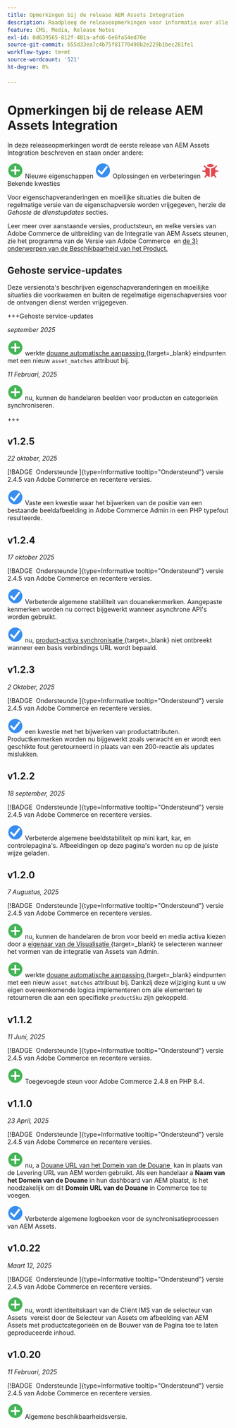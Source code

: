 ```yaml
---
title: Opmerkingen bij de release AEM Assets Integration
description: Raadpleeg de releaseopmerkingen voor informatie over alle AEM Assets Integration-releases.
feature: CMS, Media, Release Notes
exl-id: 0d639565-812f-481a-afd6-6e6fa54ed70e
source-git-commit: 655d33ea7c4b75f81770490b2e229b1bec281fe1
workflow-type: tm+mt
source-wordcount: '521'
ht-degree: 0%

---
```


# Opmerkingen bij de release AEM Assets Integration

In deze releaseopmerkingen wordt de eerste release van AEM Assets Integration beschreven en staan onder andere:

![&#x200B; Nieuwe &#x200B;](../assets/new.svg) Nieuwe eigenschappen
![&#x200B; Vaste kwestie &#x200B;](../assets/fix.svg) Oplossingen en verbeteringen
![&#x200B; Bekende kwestie &#x200B;](../assets/bug.svg) Bekende kwesties

Voor eigenschapveranderingen en moeilijke situaties die buiten de regelmatige versie van de eigenschapversie worden vrijgegeven, herzie de _Gehoste de dienstupdates_ secties.

Leer meer over aanstaande versies, productsteun, en welke versies van Adobe Commerce de uitbreiding van de Integratie van AEM Assets steunen, zie het programma van de Versie van Adobe Commerce [&#x200B; &#x200B;](https://experienceleague.adobe.com/nl/docs/commerce-operations/release/planning/schedule) en [&#x200B; de 3&rbrace; onderwerpen van de Beschikbaarheid van het Product.](https://experienceleague.adobe.com/nl/docs/commerce-operations/release/product-availability)

## Gehoste service-updates

Deze versienota&#39;s beschrijven eigenschapveranderingen en moeilijke situaties die voorkwamen en buiten de regelmatige eigenschapversies voor de ontvangen dienst werden vrijgegeven.

+++Gehoste service-updates

_september 2025_

![&#x200B; Nieuwe kwestie &#x200B;](../assets/new.svg) werkte [&#x200B; douane automatische aanpassing &#x200B;](https://experienceleague.adobe.com/nl/docs/commerce/aem-assets-integration/synchronize/custom-match){target=_blank} eindpunten met een nieuw `asset_matches` attribuut bij.

_11 Februari, 2025_

![&#x200B; Nieuwe kwestie &#x200B;](../assets/new.svg) nu, kunnen de handelaren beelden voor producten en categorieën synchroniseren.

+++

## v1.2.5

_22 oktober, 2025_

[!BADGE &#x200B; Ondersteunde &#x200B;]{type=Informative tooltip="Ondersteund"} versie 2.4.5 van Adobe Commerce en recentere versies.

![&#x200B; Vaste kwestie &#x200B;](../assets/fix.svg)<!-- Issue ACAP-1161 --> Vaste een kwestie waar het bijwerken van de positie van een bestaande beeldafbeelding in Adobe Commerce Admin in een PHP typefout resulteerde.

## v1.2.4

_17 oktober 2025_

[!BADGE &#x200B; Ondersteunde &#x200B;]{type=Informative tooltip="Ondersteund"} versie 2.4.5 van Adobe Commerce en recentere versies.

![&#x200B; Vaste kwestie &#x200B;](../assets/fix.svg)<!-- Issue ACAP-1155 --> Verbeterde algemene stabiliteit van douanekenmerken. Aangepaste kenmerken worden nu correct bijgewerkt wanneer asynchrone API&#39;s worden gebruikt.

![&#x200B; Vaste kwestie &#x200B;](../assets/fix.svg)<!-- Issue ACAP-1074 --> nu, [&#x200B; product-activa synchronisatie &#x200B;](https://experienceleague.adobe.com/nl/docs/commerce-admin/stores-sales/site-store/store-urls#configure-the-base-url){target=_blank} niet ontbreekt wanneer een basis verbindings URL wordt bepaald.

## v1.2.3

_2 Oktober, 2025_

[!BADGE &#x200B; Ondersteunde &#x200B;]{type=Informative tooltip="Ondersteund"} versie 2.4.5 van Adobe Commerce en recentere versies.

![&#x200B; Vaste kwestie &#x200B;](../assets/fix.svg)<!-- Issue ACAP-1135 --> een kwestie met het bijwerken van productattributen. Productkenmerken worden nu bijgewerkt zoals verwacht en er wordt een geschikte fout geretourneerd in plaats van een 200-reactie als updates mislukken.

## v1.2.2

_18 september, 2025_

[!BADGE &#x200B; Ondersteunde &#x200B;]{type=Informative tooltip="Ondersteund"} versie 2.4.5 van Adobe Commerce en recentere versies.

![&#x200B; Vaste kwestie &#x200B;](../assets/fix.svg)<!-- Issue ACAP-1110 --> Verbeterde algemene beeldstabiliteit op mini kart, kar, en controlepagina&#39;s. Afbeeldingen op deze pagina&#39;s worden nu op de juiste wijze geladen.

## v1.2.0

_7 Augustus, 2025_

[!BADGE &#x200B; Ondersteunde &#x200B;]{type=Informative tooltip="Ondersteund"} versie 2.4.5 van Adobe Commerce en recentere versies.

![&#x200B; Nieuwe kwestie &#x200B;](../assets/new.svg)<!-- Issue ACAP-1018 --> nu, kunnen de handelaren de bron voor beeld en media activa kiezen door a [&#x200B; eigenaar van de Visualisatie &#x200B;](https://experienceleague.adobe.com/nl/docs/commerce/aem-assets-integration/get-started/setup-synchronization){target=_blank} te selecteren wanneer het vormen van de integratie van Assets van Admin.

![&#x200B; Nieuwe kwestie &#x200B;](../assets/new.svg)<!-- Issue ACAP-1078 --> werkte [&#x200B; douane automatische aanpassing &#x200B;](https://experienceleague.adobe.com/nl/docs/commerce/aem-assets-integration/synchronize/custom-match){target=_blank} eindpunten met een nieuw `asset_matches` attribuut bij. Dankzij deze wijziging kunt u uw eigen overeenkomende logica implementeren om alle elementen te retourneren die aan een specifieke `productSku` zijn gekoppeld.

## v1.1.2

_11 Juni, 2025_

[!BADGE &#x200B; Ondersteunde &#x200B;]{type=Informative tooltip="Ondersteund"} versie 2.4.5 van Adobe Commerce en recentere versies.

![&#x200B; Nieuwe kwestie &#x200B;](../assets/new.svg)<!-- Issue ACAP-1041 --> Toegevoegde steun voor Adobe Commerce 2.4.8 en PHP 8.4.

## v1.1.0

_23 April, 2025_

[!BADGE &#x200B; Ondersteunde &#x200B;]{type=Informative tooltip="Ondersteund"} versie 2.4.5 van Adobe Commerce en recentere versies.

![&#x200B; Nieuwe kwestie &#x200B;](../assets/new.svg)<!-- Issue ACAP-955 --> nu, a [&#x200B; Douane URL van het Domein van de Douane &#x200B;](https://experienceleague.adobe.com/nl/docs/commerce/aem-assets-integration/get-started/setup-synchronization#optional-configure-the-custom-domain-url) kan in plaats van de Levering URL van AEM worden gebruikt. Als een handelaar a **Naam van het Domein van de Douane** in hun dashboard van AEM plaatst, is het noodzakelijk om dit **Domein URL van de Douane** in Commerce toe te voegen.

![&#x200B; Vaste kwestie &#x200B;](../assets/fix.svg)<!-- Issue ACAP-987 --> Verbeterde algemene logboeken voor de synchronisatieprocessen van AEM Assets.

## v1.0.22

_Maart 12, 2025_

[!BADGE &#x200B; Ondersteunde &#x200B;]{type=Informative tooltip="Ondersteund"} versie 2.4.5 van Adobe Commerce en recentere versies.

![&#x200B; Nieuwe kwestie &#x200B;](../assets/new.svg)<!-- Issue ACAP-xx --> nu, wordt identiteitskaart van de Cliënt IMS van de selecteur van Assets [&#x200B; &#x200B;](https://experienceleague.adobe.com/nl/docs/commerce/aem-assets-integration/get-started/setup-synchronization) vereist door de Selecteur van Assets om afbeelding van AEM Assets met productcategorieën en de Bouwer van de Pagina toe te laten geproduceerde inhoud.

## v1.0.20

_11 Februari, 2025_

[!BADGE &#x200B; Ondersteunde &#x200B;]{type=Informative tooltip="Ondersteund"} versie 2.4.5 van Adobe Commerce en recentere versies.

![&#x200B; Nieuwe &#x200B;](../assets/new.svg)<!-- Issue ACAP-xx --> Algemene beschikbaarheidsversie.
